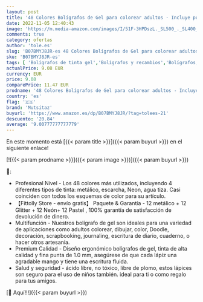 ```yaml
---
layout: post
title: '48 Colores Bolígrafos de Gel para colorear adultos - Incluye purpurina  metálico  neón y clásicos - Para scrapbooking  colorear  dibujar y artesanal by Mutsitaz'
date: 2022-11-05 12:40:43
image: 'https://m.media-amazon.com/images/I/51F-3HPDszL._SL500_._SL400_.jpg'
comments: true
category: ofertas
author: 'tole.es'
slug: 'B07BMYJ8JR-es 48 Colores Bolígrafos de Gel para colorear adultos -...'
sku: 'B07BMYJ8JR-es'
tags: [ 'Bolígrafos de tinta gel','Bolígrafos y recambios','Bolígrafos, lápices y útiles de escritura','Oficina y papelería','bolígrafos','colorear','mutsitaz','🇪🇸', ]
actualPrice: 9.08 EUR
currency: EUR
price: 9.08
comparePrice: 11.47 EUR
prodname: '48 Colores Bolígrafos de Gel para colorear adultos - Incluye purpurina  metálico  neón y clásicos - Para scrapbooking  colorear  dibujar y artesanal by Mutsitaz'
country: 'es'
flag: '🇪🇸'
brand: 'Mutsitaz'
buyurl: 'https://www.amazon.es/dp/B07BMYJ8JR/?tag=tolees-21'
descuento: '20.84'
average: '9.00777777777779'
---
```


En este momento está [{{< param title >}}]({{< param buyurl >}}) en el siguiente enlace!

[![{{< param prodname >}}]({{< param image >}})]({{< param buyurl >}})

🔎:

- Profesional Nivel - Los 48 colores más utilizados, incluyendo 4 diferentes tipos de tinta: metálico, escarcha, Neon, agua tiza. Casi coinciden con todos los esquemas de color para su artículo.
- 【Fittolly Store - envío gratis】 Paquete & Garantía - 12 metálico + 12 Glitter + 12 Neón+ 12 Pastel , 100% garantía de satisfacción de devolución de dinero.
- Multifunción - Nuestros bolígrafo de gel son ideales para una variedad de aplicaciones como adultos colorear, dibujar, color, Doodle, decoración, scrapbooking, journaling, escritura de diario, cuaderno, o hacer otros artesanía.
- Premium Calidad - Diseño ergonómico bolígrafos de gel, tinta de alta calidad y fina punta de 1.0 mm, asegúrese de que cada lápiz una agradable mango y tiene una escritura fluida.
- Salud y seguridad - ácido libre, no tóxico, libre de plomo, estos lápices son seguro para el uso de niños también. ideal para ti o como regalo para tus amigos.

[🛒 Aquí!!!]({{< param buyurl >}})
